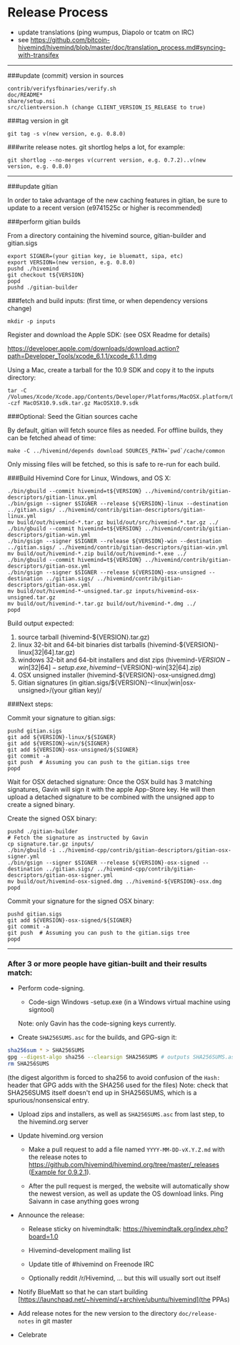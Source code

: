 Release Process
====================

* update translations (ping wumpus, Diapolo or tcatm on IRC)
* see https://github.com/bitcoin-hivemind/hivemind/blob/master/doc/translation_process.md#syncing-with-transifex

* * *

###update (commit) version in sources

	contrib/verifysfbinaries/verify.sh
	doc/README*
	share/setup.nsi
	src/clientversion.h (change CLIENT_VERSION_IS_RELEASE to true)

###tag version in git

	git tag -s v(new version, e.g. 0.8.0)

###write release notes. git shortlog helps a lot, for example:

	git shortlog --no-merges v(current version, e.g. 0.7.2)..v(new version, e.g. 0.8.0)

* * *

###update gitian

 In order to take advantage of the new caching features in gitian, be sure to update to a recent version (e9741525c or higher is recommended)

###perform gitian builds

 From a directory containing the hivemind source, gitian-builder and gitian.sigs
  
	export SIGNER=(your gitian key, ie bluematt, sipa, etc)
	export VERSION=(new version, e.g. 0.8.0)
	pushd ./hivemind
	git checkout t${VERSION}
	popd
	pushd ./gitian-builder

###fetch and build inputs: (first time, or when dependency versions change)
 
	mkdir -p inputs

 Register and download the Apple SDK: (see OSX Readme for details)
 
 https://developer.apple.com/downloads/download.action?path=Developer_Tools/xcode_6.1.1/xcode_6.1.1.dmg
 
 Using a Mac, create a tarball for the 10.9 SDK and copy it to the inputs directory:
 
	tar -C /Volumes/Xcode/Xcode.app/Contents/Developer/Platforms/MacOSX.platform/Developer/SDKs/ -czf MacOSX10.9.sdk.tar.gz MacOSX10.9.sdk

###Optional: Seed the Gitian sources cache

  By default, gitian will fetch source files as needed. For offline builds, they can be fetched ahead of time:

	make -C ../hivemind/depends download SOURCES_PATH=`pwd`/cache/common

  Only missing files will be fetched, so this is safe to re-run for each build.

###Build Hivemind Core for Linux, Windows, and OS X:
  
	./bin/gbuild --commit hivemind=t${VERSION} ../hivemind/contrib/gitian-descriptors/gitian-linux.yml
	./bin/gsign --signer $SIGNER --release ${VERSION}-linux --destination ../gitian.sigs/ ../hivemind/contrib/gitian-descriptors/gitian-linux.yml
	mv build/out/hivemind-*.tar.gz build/out/src/hivemind-*.tar.gz ../
	./bin/gbuild --commit hivemind=t${VERSION} ../hivemind/contrib/gitian-descriptors/gitian-win.yml
	./bin/gsign --signer $SIGNER --release ${VERSION}-win --destination ../gitian.sigs/ ../hivemind/contrib/gitian-descriptors/gitian-win.yml
	mv build/out/hivemind-*.zip build/out/hivemind-*.exe ../
	./bin/gbuild --commit hivemind=t${VERSION} ../hivemind/contrib/gitian-descriptors/gitian-osx.yml
	./bin/gsign --signer $SIGNER --release ${VERSION}-osx-unsigned --destination ../gitian.sigs/ ../hivemind/contrib/gitian-descriptors/gitian-osx.yml
	mv build/out/hivemind-*-unsigned.tar.gz inputs/hivemind-osx-unsigned.tar.gz
	mv build/out/hivemind-*.tar.gz build/out/hivemind-*.dmg ../
	popd
  Build output expected:

  1. source tarball (hivemind-${VERSION}.tar.gz)
  2. linux 32-bit and 64-bit binaries dist tarballs (hivemind-${VERSION}-linux[32|64].tar.gz)
  3. windows 32-bit and 64-bit installers and dist zips (hivemind-${VERSION}-win[32|64]-setup.exe, hivemind-${VERSION}-win[32|64].zip)
  4. OSX unsigned installer (hivemind-${VERSION}-osx-unsigned.dmg)
  5. Gitian signatures (in gitian.sigs/${VERSION}-<linux|win|osx-unsigned>/(your gitian key)/

###Next steps:

Commit your signature to gitian.sigs:

	pushd gitian.sigs
	git add ${VERSION}-linux/${SIGNER}
	git add ${VERSION}-win/${SIGNER}
	git add ${VERSION}-osx-unsigned/${SIGNER}
	git commit -a
	git push  # Assuming you can push to the gitian.sigs tree
	popd

  Wait for OSX detached signature:
	Once the OSX build has 3 matching signatures, Gavin will sign it with the apple App-Store key.
	He will then upload a detached signature to be combined with the unsigned app to create a signed binary.

  Create the signed OSX binary:

	pushd ./gitian-builder
	# Fetch the signature as instructed by Gavin
	cp signature.tar.gz inputs/
	./bin/gbuild -i ../hivemind-cpp/contrib/gitian-descriptors/gitian-osx-signer.yml
	./bin/gsign --signer $SIGNER --release ${VERSION}-osx-signed --destination ../gitian.sigs/ ../hivemind-cpp/contrib/gitian-descriptors/gitian-osx-signer.yml
	mv build/out/hivemind-osx-signed.dmg ../hivemind-${VERSION}-osx.dmg
	popd

Commit your signature for the signed OSX binary:

	pushd gitian.sigs
	git add ${VERSION}-osx-signed/${SIGNER}
	git commit -a
	git push  # Assuming you can push to the gitian.sigs tree
	popd

-------------------------------------------------------------------------

### After 3 or more people have gitian-built and their results match:

- Perform code-signing.

    - Code-sign Windows -setup.exe (in a Windows virtual machine using signtool)

  Note: only Gavin has the code-signing keys currently.

- Create `SHA256SUMS.asc` for the builds, and GPG-sign it:
```bash
sha256sum * > SHA256SUMS
gpg --digest-algo sha256 --clearsign SHA256SUMS # outputs SHA256SUMS.asc
rm SHA256SUMS
```
(the digest algorithm is forced to sha256 to avoid confusion of the `Hash:` header that GPG adds with the SHA256 used for the files)
Note: check that SHA256SUMS itself doesn't end up in SHA256SUMS, which is a spurious/nonsensical entry.

- Upload zips and installers, as well as `SHA256SUMS.asc` from last step, to the hivemind.org server

- Update hivemind.org version

  - Make a pull request to add a file named `YYYY-MM-DD-vX.Y.Z.md` with the release notes
  to https://github.com/hivemind/hivemind.org/tree/master/_releases
   ([Example for 0.9.2.1](https://raw.githubusercontent.com/hivemind/hivemind.org/master/_releases/2014-06-19-v0.9.2.1.md)).

  - After the pull request is merged, the website will automatically show the newest version, as well
    as update the OS download links. Ping Saivann in case anything goes wrong

- Announce the release:

  - Release sticky on hivemindtalk: https://hivemindtalk.org/index.php?board=1.0

  - Hivemind-development mailing list

  - Update title of #hivemind on Freenode IRC

  - Optionally reddit /r/Hivemind, ... but this will usually sort out itself

- Notify BlueMatt so that he can start building [https://launchpad.net/~hivemind/+archive/ubuntu/hivemind](the PPAs)

- Add release notes for the new version to the directory `doc/release-notes` in git master

- Celebrate 
